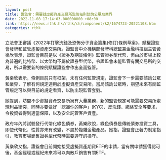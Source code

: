 ```yaml
---
layout: post
title: 證監會：需要就虛擬資產交易所監管細則諮詢公眾及業界
date: 2022-11-08 17:14:03.000000000 +08:00
link: https://news.rthk.hk/rthk/ch/component/k2/1674723-20221108.htm
categories: rthk
---
```


立法會正審議《2022年打擊洗錢及恐怖分子資金籌集(修訂)條例草案》，賦權證監會發牌和監管虛擬資產交易所。證監會中介機構部發牌科總監兼金融科技組主管黃樂欣表示，證監會目前是以《證券及期貨條例》監管證券型代幣，但由於市場上較為普遍的比特幣、以太幣均不屬於證券型代幣，令證監會未能監管有關交易所的交易，所以需要新的條例賦權證監會作出全面監管。

黃樂欣表示，條例目前只有框架，未有任何監管規定，證監會下一步需要諮詢公眾和業界，了解有何規定適用於虛擬資產交易所。當局諮詢公眾時，期望未來有關監管規定可以與目前的規定看齊，以防出現監管套戥。

她提到，坊間不少虛擬資產交易所擁有大量業務，新的監管規定可能需要交易所處理利益衝突，同時亦要做好「認識你的客戶」(KYC)、反洗錢、網絡安全等要求，令投資者得到適當保障，以及安全託管客戶資產。

政府年內將試驗發行代幣化綠色債券，黃樂欣說，綠色債券是傳統債券投資工具，即使代幣化，性質亦未有改變，不屬於複雜金融產品。她指，證監會正著力制定指引，教育市場銷售證券型代幣時需要遵守的操守。

黃樂欣又指，證監會目前開始接受虛擬資產期貨ETF的申請，當有關申請獲得認可後，基金經理或經紀未來將可以向散戶銷售有關ETF。
